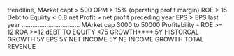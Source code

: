 trendlline,
MArket capt > 500
OPM > 15% (operating profit margin)
ROE > 15 
Debt to Equirty < 0.8
net Profit > net profit preceding year
EPS > EPS last year
.................................
MArket cap 3000 to 50000
Profitability - 
ROE >= 12
ROA >=12
dEBT TO EQUITY <75
GROWTH****
5Y HISTORCAL GROWTH
5Y EPS
5Y NET INCOME
5Y NE INCOME GROWTH
TOTAL REVENUE

